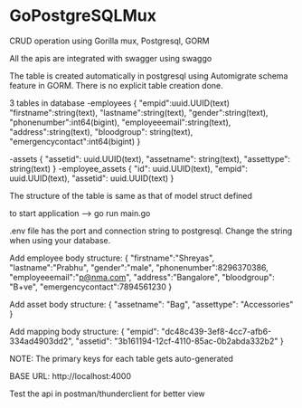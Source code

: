 # GoPostgreSQLMux
CRUD operation using Gorilla mux, Postgresql, GORM

All the apis are integrated with swagger using swaggo

The table is created automatically in postgresql using Automigrate schema feature in GORM. There is no explicit table creation done. 

3 tables in database
-employees
{
  "empid":uuid.UUID(text)
  "firstname":string(text),
  "lastname":string(text),
  "gender":string(text),
  "phonenumber":int64(bigint),
  "employeeemail":string(text),
  "address":string(text),
  "bloodgroup": string(text),
  "emergencycontact":int64(bigint)
}

-assets
{
  "assetid": uuid.UUID(text),
  "assetname": string(text),
  "assettype": string(text)
}
-employee_assets
{
  "id": uuid.UUID(text),
  "empid": uuid.UUID(text),
  "assetid": uuid.UUID(text)
}

The structure of the table is same as that of model struct defined

to start application
--> go run main.go

.env file has the port and connection string to postgresql. Change the string when using your database.

Add employee body structure:
{
  "firstname":"Shreyas",
  "lastname":"Prabhu",
  "gender":"male",
  "phonenumber":8296370386,
  "employeeemail":"p@nma.com",
  "address":"Bangalore",
  "bloodgroup": "B+ve",
  "emergencycontact":7894561230
}

Add asset body structure:
{
    "assetname": "Bag",
    "assettype": "Accessories"
}

Add mapping body structure:
{
    "empid": "dc48c439-3ef8-4cc7-afb6-334ad4903dd2",
    "assetid": "3b161194-12cf-4110-85ac-0b2abda332b2"
}

NOTE: The primary keys for each table gets auto-generated


BASE URL:
http://localhost:4000

Test the api in postman/thunderclient for better view
